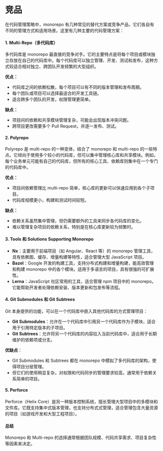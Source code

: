 # 竞品

在代码管理策略中，monorepo 有几种常见的替代方案或竞争产品，它们各自有不同的管理方式和适用场景。这里有几种主要的代码管理方案：

#### 1. **Multi-Repo（多代码库）**

多代码库是 monorepo 最直接的竞争对手。它的主要特点是将每个项目或模块独立存放在自己的代码库中。每个代码库可以独立管理、开发、测试和发布，这种方式较适合相对独立、跨团队开发频繁的大型组织。

**优点：**

* 代码库之间的依赖松散，每个项目可以有不同的版本管理和发布周期。
* 每个团队或项目可以选择最适合的开发工具链。
* 适合跨多个团队的开发，权限管理更简单。

**缺点：**

* 项目间的依赖和共享模块管理复杂，可能会出现版本冲突问题。
* 跨项目更改需要多个 Pull Request，并逐一发布、测试。

#### 2. **Polyrepo**

Polyrepo 是 multi-repo 的一种变体，结合了 monorepo 和 multi-repo 的一些特点。它倾向于使用多个较小的代码库，但可以集中管理核心库和共享模块。例如，每个业务单元可能有自己的代码库，但所有的核心工具、依赖库则集中在一个专门的代码库中。

**优点：**

* 项目间依赖管理比 multi-repo 简单，核心库的更新可以快速应用到各个子项目。
* 代码库规模更小，构建和测试时间较短。

**缺点：**

* 依赖关系虽然集中管理，但仍需要额外的工具来同步各代码库的变化。
* 难以管理复杂项目的依赖关系，特别是在核心库更新较为频繁时。

#### 3. **Tools 和 Solutions Supporting Monorepo**

* **Nx**：主要用于前端项目（如 Angular、React 等）的 monorepo 管理工具，具有依赖图、缓存、增量构建等特性，适合管理大型 JavaScript 项目。
* **Bazel**：Google 开发的构建工具，支持分布式构建和增量构建，能高效管理和构建 monorepo 中的各个模块。适用于多语言的项目，具有很强的可扩展性。
* **Lerna**：JavaScript 社区常用的工具，适合管理 npm 项目中的 monorepo。它能帮助开发者处理依赖安装、版本更新和包发布等流程。

#### 4. **Git Submodules 和 Git Subtrees**

Git 本身提供的功能，可以在一个代码库中嵌入其他代码库的方式管理项目：

* **Git Submodules**：允许在一个代码库中引用另一个代码库作为子模块，适合用于引用特定版本的子项目。
* **Git Subtrees**：允许将另一个代码库的内容拉入当前代码库中，适合用于长期维护的依赖项或分支。

**优缺点**：

* Git Submodules 和 Subtrees 都在 monorepo 中模拟了多代码库的架构，使得项目分层管理。
* 但它们的使用稍显复杂，对权限和代码同步的管理要求较高，通常用于依赖关系简单的项目。

#### 5. **Perforce**

Perforce（Helix Core）是另一种版本控制系统，擅长管理大型项目中的多模块和文件库。它既支持集中式版本管理，也支持分布式式管理，适合管理包含大量资源的项目（如游戏开发和大型工程项目）。

#### 总结

Monorepo 和 Multi-repo 的选择通常根据团队规模、代码共享需求、项目复杂性等因素来决定。
